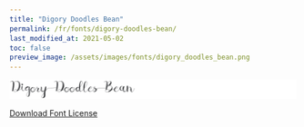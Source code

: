 ```yaml
---
title: "Digory Doodles Bean"
permalink: /fr/fonts/digory-doodles-bean/
last_modified_at: 2021-05-02
toc: false
preview_image: /assets/images/fonts/digory_doodles_bean.png
---
```

![Baumans](/assets/images/fonts/digory_doodles_bean.png)

[Download Font License](https://github.com/inkstitch/inkstitch/tree/main/fonts/digory_doodles_bean/LICENSE)
